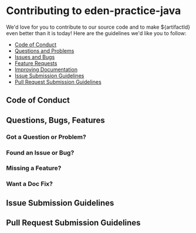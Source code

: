 # Contributing to eden-practice-java

We'd love for you to contribute to our source code and to make ${artifactId} even better than it is
today! Here are the guidelines we'd like you to follow:

* [Code of Conduct](#coc)
* [Questions and Problems](#question)
* [Issues and Bugs](#issue)
* [Feature Requests](#feature)
* [Improving Documentation](#docs)
* [Issue Submission Guidelines](#submit)
* [Pull Request Submission Guidelines](#submit-pr)

## <a name="coc"></a> Code of Conduct

## <a name="requests"></a> Questions, Bugs, Features

### <a name="question"></a> Got a Question or Problem?

### <a name="issue"></a> Found an Issue or Bug?

### <a name="feature"></a> Missing a Feature?

### <a name="docs"></a> Want a Doc Fix?

## <a name="submit"></a> Issue Submission Guidelines

## <a name="submit-pr"></a> Pull Request Submission Guidelines


